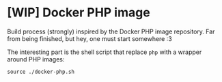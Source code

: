 # [WIP] Docker PHP image

Build process (strongly) inspired by the Docker PHP image repository. 
Far from being finished, but hey, one must start somewhere :3

The interesting part is the shell script that replace `php` with a wrapper around PHP images: 

`source ./docker-php.sh`
